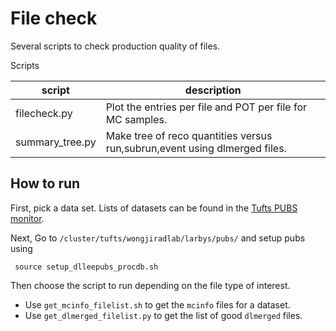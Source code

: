 # File check

Several scripts to check production quality of files.

Scripts

| script | description  |
| ------ | ------------ |
| filecheck.py       | Plot the entries per file and POT per file for MC samples. |
| summary_tree.py    | Make tree of reco quantities versus run,subrun,event using dlmerged files.     |

## How to run

First, pick a data set. Lists of datasets can be found in the [Tufts PUBS monitor](http://lnsnudot.mit.edu/taritree/dlleepubsummary.html).

Next, Go to `/cluster/tufts/wongjiradlab/larbys/pubs/` and setup pubs using

     source setup_dlleepubs_procdb.sh


Then choose the script to run depending on the file type of interest.

* Use `get_mcinfo_filelist.sh` to get the `mcinfo` files for a dataset.
* Use `get_dlmerged_filelist.py` to get the list of good `dlmerged` files.




